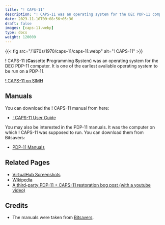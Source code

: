 ```yaml
---
title: "! CAPS-11"
description: "! CAPS-11 was an operating system for the DEC PDP-11 computer. It is one of the earliest available operating system to be run on a PDP-11."
date: 2023-11-10T09:08:56+05:30
draft: false
images: [caps-11.webp]
type: docs
weight: 120000
---
```


{{< fig src="/1970s/1970/caps-11/caps-11.webp" alt="! CAPS-11" >}}

! CAPS-11 (**Ca**ssette **P**rogramming **S**ystem) was an operating system for the DEC PDP-11 computer. It is one of the earliest available operating system to be run on a PDP-11.

<section class="section section-sm">
  <div class="container">
    <div class="row justify-content-center text-center">
      <div class="col-lg-5">
        <p><a class="btn btn-primary btn-md px-4 mb-1" href="simh/" role="button">! CAPS-11 on SIMH</a></p>
      </div>
    </div>
  </div>
</section>

## Manuals

You can download the ! CAPS-11 manual from here:

- [! CAPS-11 User Guide](http://www.bitsavers.org/pdf/dec/pdp11/caps-11/DEC-11-OTUGA-A-D_CAPS-11_Users_Guide_Oct73.pdf)

You may also be interested in the PDP-11 manuals. It was the computer on which ! CAPS-11 was supposed to run. You can download them from Bitsavers:

- [PDP-11 Manuals](http://bitsavers.org/pdf/dec/pdp11/)

## Related Pages

- [VirtualHub Screenshots](https://screenshots.virtualhub.eu.org/1970s/1970/caps-11/)
- [Wikipedia](https://en.wikipedia.org/wiki/PDP-11#Operating_systems)
- [A third-party PDP-11 + CAPS-11 restoration bog post (with a youtube video)](http://www.datormuseum.se/computers/digital-equipment-corporation/pdp-11-04.html)

## Credits

- The manuals were taken from [Bitsavers](http://bitsavers.org).
